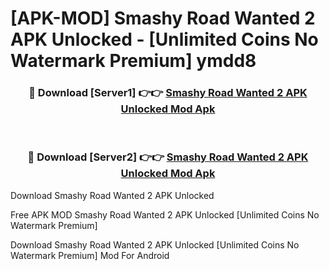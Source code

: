 # [APK-MOD] Smashy Road  Wanted 2 APK Unlocked - [Unlimited Coins No Watermark Premium] ymdd8



<div align="center">
<h3>🔴 Download [Server1] 👉👉 <a href="https://momento.my/?title=Smashy_Road__Wanted_2_APK_Unlocked">Smashy Road  Wanted 2 APK Unlocked Mod Apk</a></h3><br>

<h3>🔴 Download [Server2] 👉👉 <a href="https://momento.my/?title=Smashy_Road__Wanted_2_APK_Unlocked">Smashy Road  Wanted 2 APK Unlocked Mod Apk</a></h3>
</div>



Download Smashy Road  Wanted 2 APK Unlocked 

Free APK MOD Smashy Road  Wanted 2 APK Unlocked [Unlimited Coins No Watermark Premium]

Download Smashy Road  Wanted 2 APK Unlocked [Unlimited Coins No Watermark Premium] Mod For Android
